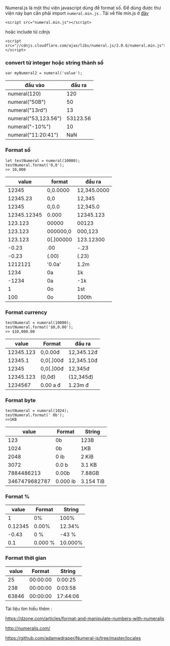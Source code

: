 Numeral.js là một thư viện javascript dùng để format số. Để dùng được thư viện này bạn cần phải import `numeral.min.js` . Tải về file min.js ở [đây](http://numeraljs.com/)
```
<script src="numeral.min.js"></script>
```
hoặc include từ cdnjs
```
<script src="//cdnjs.cloudflare.com/ajax/libs/numeral.js/2.0.6/numeral.min.js"></script>
```
### convert từ integer hoặc string thành số
`var myNumeral2 = numeral('value');`

| đầu vào | đầu ra | 
| -------- | -------- |
| numeral(120)     | 120     | 
| numeral("50B") |50  |
| numeral("13rd") |13  |
| numeral("53,123.56") |53123.56  |
| numeral("-10%") | 10 |
| numeral("11:20:41") | NaN |
### Format số
```
let testNumeral = numeral(10000);
testNumeral.format('0,0');
>> 10,000
```

| value | format | đầu ra |
| -------- | -------- | -------- |
|12345  | 0,0.0000  |  12,345.0000 |
| 12345.23 | 0,0 | 12,345 |
| 12345 | 0,0.0 | 12,345.0 |
| 12345.12345 | 0.000 | 12345.123 |
| 123.123 | 00000 | 00123 |
| 123.123 | 000000,0 | 000,123 |
| 123.123 | 0[.]00000 | 123.12300 |
| -0.23 | .00 | -.23 |
| -0.23 | (.00) | (.23) |
| 1212121 | '0.0a' | 1.2m |
| 1234 | 0a | 1k |
| -1234 | 0a | -1k |
| 1 | 0o | 1st |
| 100 | 0o | 100th |

### Format currency
```
testNumeral = numeral(10000);
testNumeral.format('$0,0.00');
>> $10,000.00
```
| value | Format |	đầu ra |
| -------- | -------- | -------- |
| 12345.123 | 0,0.00đ | 12,345.12đ |
| 12345.1 | 0,0[.]00đ | 12,345.10đ|
| 12345 | 0,0[.]00đ |  12,345đ |
| 12345.123 | (0,0đ) | (12,345đ) |
| 1234567 | 0.00 a đ | 1.23m đ |

### Format byte

```
testNumeral = numeral(1024);
testNumeral.format(' 0b');
>>1KB
```

| value | Format | String |
| -------- | -------- | -------- |
| 123 | 0b | 123B |
| 1024 | 0b | 1KB |
| 2048 | 0 ib | 2 KiB |
| 3072 | 0.0 b | 3.1 KB |
| 7884486213 | 0.00b | 7.88GB |
| 3467479682787 | 0.000 ib | 3.154 TiB |

### Format %
| value | Format | String |
| -------- | -------- | -------- |
| 1 | 0% | 100% |
| 0.12345 | 0.00% | 12.34% |
| -0.43 | 0 % | -43 % |
| 0.1 | 0.000 % | 10.000% |
### Format thời gian
| value | Format | String |
| -------- | -------- | -------- |
| 25 |	00:00:00 |	0:00:25 |
| 238	| 00:00:00	| 0:03:58 |
| 63846 | 00:00:00 | 17:44:06 |

Tài liệu tìm hiểu thêm :

https://dzone.com/articles/format-and-manipulate-numbers-with-numeraljs

http://numeraljs.com/

https://github.com/adamwdraper/Numeral-js/tree/master/locales